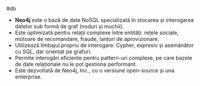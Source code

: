 #db 
- **Neo4j** este o bază de date NoSQL specializată în stocarea și interogarea datelor sub formă de graf (noduri și muchii).
- Este optimizată pentru relații complexe între entități: rețele sociale, motoare de recomandare, fraude, lanțuri de aprovizionare.
- Utilizează limbajul propriu de interogare: Cypher, expresiv și asemănător cu SQL, dar orientat pe grafuri.
- Permite interogări eficiente pentru pattern-uri complexe, pe care bazele de date relaționale nu le pot gestiona performant.
- Este dezvoltată de Neo4j, Inc., cu o versiune open-source și una enterprise.

